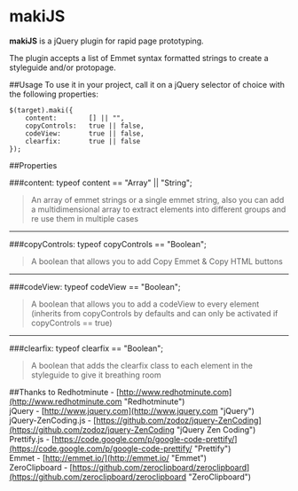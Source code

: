 # makiJS #

**makiJS** is a jQuery plugin for rapid page prototyping.

The plugin accepts a list of Emmet syntax formatted strings to create a styleguide and/or protopage. 

##Usage
To use it in your project, call it on a jQuery selector of choice with the following properties:

    $(target).maki({
		content:        [] || "",          
		copyControls:   true || false,
		codeView:       true || false,
    	clearfix:       true || false
	});

##Properties

###content:
	typeof content == "Array" || "String";
> An array of emmet strings or a single emmet string, also you can add a multidimensional array to extract elements into different groups and re use them in multiple cases

***

###copyControls: 
	typeof copyControls == "Boolean";
> A boolean that allows you to add Copy Emmet & Copy HTML buttons

***

###codeView: 
	typeof codeView == "Boolean";
> A boolean that allows you to add a codeView to every element <br>
> (inherits from copyControls by defaults and can only be activated if copyControls == true)


***

###clearfix: 
	typeof clearfix == "Boolean";
> A boolean that adds the clearfix class to each element in the styleguide to give it breathing room

##Thanks to
Redhotminute - [http://www.redhotminute.com](http://www.redhotminute.com "Redhotminute")<br>
jQuery - [http://www.jquery.com](http://www.jquery.com "jQuery")<br>
jQuery-ZenCoding.js - [https://github.com/zodoz/jquery-ZenCoding](https://github.com/zodoz/jquery-ZenCoding "jQuery Zen Coding")<br>
Prettify.js - [https://code.google.com/p/google-code-prettify/](https://code.google.com/p/google-code-prettify/ "Prettify")<br>
Emmet - [http://emmet.io/](http://emmet.io/ "Emmet")<br>
ZeroClipboard - [https://github.com/zeroclipboard/zeroclipboard](https://github.com/zeroclipboard/zeroclipboard "ZeroClipboard")
